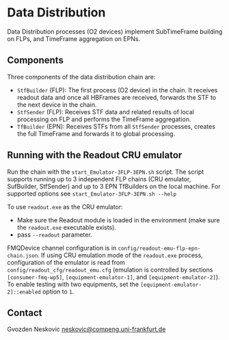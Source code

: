 # Data Distribution


Data Distribution processes (O2 devices) implement SubTimeFrame building on FLPs, and TimeFrame aggregation on EPNs.

## Components

Three components of the data distribution chain are:

- `StfBuilder` (FLP): The first process (O2 device) in the chain. It receives readout data and once all HBFrames are received, forwards the STF to the next device in the chain.
- `StfSender` (FLP):  Receives STF data and related results of local processing on FLP and performs the TimeFrame aggregation.
- `TfBuilder` (EPN): Receives STFs from all `StfSender` processes, creates the full TimeFrame and forwards it to global processing.

## Running with the Readout CRU emulator

Run the chain with the `start_Emulator-3FLP-3EPN.sh` script. The script supports running up to 3 independent FLP chains (CRU emulator, SufBuilder, StfSender) and up to 3 EPN TfBuilders on the local machine.
For supported options see `start_Emulator-3FLP-3EPN.sh --help`

To use `readout.exe` as the CRU emulator:
  - Make sure the Readout module is loaded in the environment (make sure the `readout.exe` executable exists).
  - pass `--readout` parameter.

FMQDevice channel configuration is in `config/readout-emu-flp-epn-chain.json`.  If using CRU emulation mode of the `readout.exe` process, configuration of the emulator is read from `config/readout_cfg/readout_emu.cfg` (emulation is controlled by sections `[consumer-fmq-wp5]`, `[equipment-emulator-1]`, and `[equipment-emulator-2]`). To enable testing with two equipments, set the `[equipment-emulator-2]::enabled`  option to `1`.

## Contact

Gvozden Neskovic <neskovic@compeng.uni-frankfurt.de>
